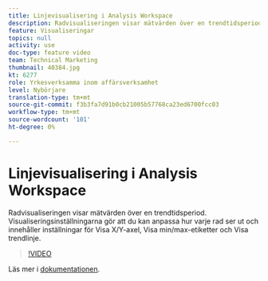 ```yaml
---
title: Linjevisualisering i Analysis Workspace
description: Radvisualiseringen visar mätvärden över en trendtidsperiod. Visualiseringsinställningarna gör att du kan anpassa hur varje rad ser ut och innehåller inställningar för Visa X/Y-axel, Visa min/max-etiketter och Visa trendlinje.
feature: Visualiseringar
topics: null
activity: use
doc-type: feature video
team: Technical Marketing
thumbnail: 40384.jpg
kt: 6277
role: Yrkesverksamma inom affärsverksamhet
level: Nybörjare
translation-type: tm+mt
source-git-commit: f3b3fa7d91b0cb21005b57768ca23ed6700fcc03
workflow-type: tm+mt
source-wordcount: '101'
ht-degree: 0%

---
```



# Linjevisualisering i Analysis Workspace

Radvisualiseringen visar mätvärden över en trendtidsperiod. Visualiseringsinställningarna gör att du kan anpassa hur varje rad ser ut och innehåller inställningar för Visa X/Y-axel, Visa min/max-etiketter och Visa trendlinje.

>[!VIDEO](https://video.tv.adobe.com/v/40384/?quality=12&learn=on)

Läs mer i [dokumentationen](https://docs.adobe.com/content/help/en/analytics/analyze/analysis-workspace/visualizations/line.html).